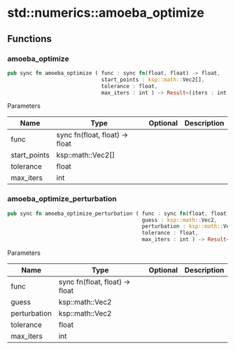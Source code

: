 # std::numerics::amoeba_optimize



## Functions


### amoeba_optimize

```rust
pub sync fn amoeba_optimize ( func : sync fn(float, float) -> float,
                              start_points : ksp::math::Vec2[],
                              tolerance : float,
                              max_iters : int ) -> Result<(iters : int, x : float, y : float)>
```



Parameters

Name | Type | Optional | Description
--- | --- | --- | ---
func | sync fn(float, float) -> float |  | 
start_points | ksp::math::Vec2[] |  | 
tolerance | float |  | 
max_iters | int |  | 

### amoeba_optimize_perturbation

```rust
pub sync fn amoeba_optimize_perturbation ( func : sync fn(float, float) -> float,
                                           guess : ksp::math::Vec2,
                                           perturbation : ksp::math::Vec2,
                                           tolerance : float,
                                           max_iters : int ) -> Result<(iters : int, x : float, y : float)>
```



Parameters

Name | Type | Optional | Description
--- | --- | --- | ---
func | sync fn(float, float) -> float |  | 
guess | ksp::math::Vec2 |  | 
perturbation | ksp::math::Vec2 |  | 
tolerance | float |  | 
max_iters | int |  | 
